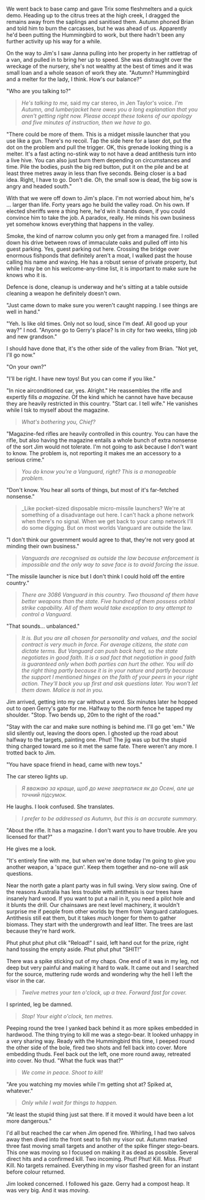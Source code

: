 We went back to base camp and gave Trix some fleshmelters and a quick demo. Heading up to the citrus trees at the high creek, I dragged the remains away from the saplings and sanitised them. Autumn phoned Brian and told him to burn the carcasses, but he was ahead of us. Apparently he'd been putting the Hummingbird to work, but there hadn't been any further activity up his way for a while.

On the way to Jim's I saw Janna pulling into her property in her rattletrap of a van, and pulled in to bring her up to speed. She was distraught over the wreckage of the nursery, she's not wealthy at the best of times and it was small loan and a whole season of work they ate. "Autumn? Hummingbird and a melter for the lady, I think. How's our balance?" 

"Who are you talking to?"

> _He's talking to me,_ said my car stereo, in Jen Taylor's voice. _I'm Autumn, and lumberjacket here owes you a long explanation that you aren't getting right now. Please accept these tokens of our apology and five minutes of instruction, then we have to go._

"There could be more of them. This is a midget missile launcher that you use like a gun. There's no recoil. Tap the side here for a laser dot, put the dot on the problem and pull the trigger. OK, this grenade looking thing is a melter. It's a fast acting no-stink way to not have a dead antithesis turn into a live hive. You can also just burn them depending on circumstances and time. Pile the bodies, push the big red button, put it on the pile and be at least three metres away in less than five seconds. Being closer is a bad idea. Right, I have to go. Don't die. Oh, the small sow is dead, the big sow is angry and headed south."

With that we were off down to Jim's place. I'm not worried about him, he's ... larger than life. Forty years ago he build the valley road. On his own. If elected sheriffs were a thing here, he'd win it hands down, if you could convince him to take the job. A paradox, really. He minds his own business yet somehow knows everything that happens in the valley.

Smoke, the kind of narrow column you only get from a managed fire. I rolled down his drive between rows of immaculate oaks and pulled off into his guest parking. Yes, guest parking out here. Crossing the bridge over enormous fishponds that definitely aren't a moat, I walked past the house calling his name and waving. He has a robust sense of private property, but while I may be on his welcome-any-time list, it is important to make sure he knows who it is.

Defence is done, cleanup is underway and he's sitting at a table outside cleaning a weapon he definitely doesn't own.

"Just came down to make sure you weren't caught napping. I see things are well in hand."

"Yeh. Is like old times. Only not so loud, since I'm deaf. All good up your way?" I nod. "Anyone go to Gerry's place? Is in city for two weeks, tiling job and new grandson."

I should have done that, it's the other side of the valley from Brian. "Not yet, I'll go now."

"On your own?"

"I'll be right. I have new toys! But you can come if you like."

"In nice airconditioned car, yes. Alright." He reassembles the rifle and expertly fills _a magazine_. Of the kind which he cannot have have because they are heavily restricted in this country. "Start car. I tell wife." He vanishes while I tsk to myself about the magazine.

>_What's bothering you, Chief?_

"Magazine-fed rifles are heavily controlled in this country. You can have the rifle, but also having the magazine entails a whole bunch of extra nonsense of the sort Jim would not tolerate. I'm not going to ask because I don't want to know. The problem is, not reporting it makes me an accessory to a serious crime."

> _You do know you're a Vanguard, right? This is a manageable problem._

"Don't know. You hear all sorts of things, but most of it's far-fetched nonsense."

> _Like pocket-sized disposable micro-missile launchers? We're at something of a disadvantage out here. I can't hack a phone network when there's no signal. When we get back to your camp network I'll do some digging. But on most worlds Vanguard are outside the law.

"I don't think our government would agree to that, they're not very good at minding their own business."

> _Vanguards are recognised as outside the law because enforcement is impossible and the only way to save face is to avoid forcing the issue._

"The missile launcher is nice but I don't think I could hold off the entire country."

> _There are 3086 Vanguard in this country. Two thousand of them have better weapons than the state. Five hundred of them possess orbital strike capability. All of them would take exception to any attempt to control a Vanguard._

"That sounds... unbalanced."

> _It is. But you are all chosen for personality and values, and the social contract is very much in force. For average citizens, the state can dictate terms. But Vanguard can push back hard, so the state negotiates in good faith. It is a sad fact that negotiation in good faith is guaranteed only when both parties can hurt the other. You will do the right thing partly because it is in your nature and partly because the support I mentioned hinges on the faith of your peers in your right action. They'll back you up first and ask questions later. You won't let them down. Malice is not in you._

Jim arrived, getting into my car without a word. Six minutes later he hopped out to open Gerry's gate for me. Halfway to the north fence he tapped my shoulder. "Stop. Two bends up, 20m to the right of the road." 

"Stay with the car and make sure nothing is behind me. I'll go get 'em." We slid silently out, leaving the doors open. I ghosted up the road about halfway to the targets, painting one. Phut! The jig was up but the stupid thing charged toward me so it met the same fate. There weren't any more. I trotted back to Jim. 

"You have space friend in head, came with new toys."

The car stereo lights up.

> _Я вважаю за краще, щоб до мене зверталися як до Осені, але це точний підсумок._

He laughs. I look confused. She translates.

> _I prefer to be addressed as Autumn, but this is an accurate summary._

"About the rifle. It has a magazine. I don't want you to have trouble. Are you licensed for that?"

He gives me a look.

"It's entirely fine with me, but when we're done today I'm going to give you another weapon, a 'space gun'. Keep them together and no-one will ask questions.

Near the north gate a plant party was in full swing. Very slow swing. One of the reasons Australia has less trouble with antithesis is our trees have insanely hard wood. If you want to put a nail in it, you need a pilot hole and it blunts the drill. Our chainsaws are next level machinery, it wouldn't surprise me if people from other worlds by them from Vanguard catalogues. Antithesis still eat them, but it takes _much_ longer for them to gather biomass. They start with the undergrowth and leaf litter. The trees are last because they're hard work.

Phut phut phut phut clik "Reload!" I said, left hand out for the prize, right hand tossing the empty aside. Phut phut phut "SHIT!"

There was a spike sticking out of my chaps. One end of it was in my leg, not deep but very painful and making it hard to walk. It came out and I searched for the source, muttering rude words and wondering why the hell I left the visor in the car. 

> _Twelve metres your ten o'clock, up a tree. Forward fast for cover._

I sprinted, leg be damned. 

> _Stop! Your eight o'clock, ten metres._

Peeping round the tree I yanked back behind it as more spikes embedded in hardwood. The thing trying to kill me was a stego-bear. It looked unhappy in a very sharing way. Ready with the Hummingbird this time, I peeped round the other side of the bole, fired two shots and fell back into cover. More embedding thuds. Feel back out the left, one more round away, retreated into cover. No thud. "What the fuck was that?"

> _We come in peace. Shoot to kill!_

"Are you watching my movies while I'm getting shot at? Spiked at, whatever."

> _Only while I wait for things to happen._

"At least the stupid thing just sat there. If it moved it would have been a lot more dangerous."

I'd all but reached the car when Jim opened fire. Whirling, I had two salvos away then dived into the front seat to fish my visor out. Autumn marked three fast moving small targets and another of the spike flinger stego-bears. This one was moving so I focused on making it as dead as possible. Several direct hits and a confirmed kill. Two incoming. Phut! Phut! Kill. Miss. Phut! Kill. No targets remained. Everything in my visor flashed green for an instant before colour returned. 

Jim looked concerned. I followed his gaze. Gerry had a compost heap. It was very big. And it was _moving_.
